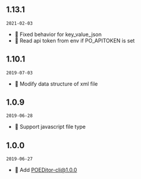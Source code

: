 ## 1.13.1

`2021-02-03`

- 🌟 Fixed behavior for key_value_json
- 🌟 Read api token from env if PO_APITOKEN is set

## 1.10.1

`2019-07-03`

- 🌟 Modify data structure of xml file

## 1.0.9

`2019-06-28`

- 🌟 Support javascript file type

## 1.0.0

`2019-06-27`

- 🌟 Add POEDitor-cli@1.0.0